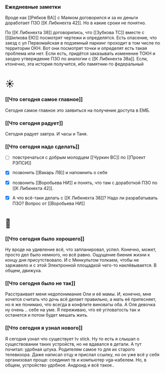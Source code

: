 ### Ежедневные заметки

Вроде как [[Рябков ВА]] с Маяком договорился и за их деньги доработает ПЗО [[К Либкнехта 42]]. Но в какие сроки не понятно. 

По [[К Либкнехта 38]] договорились, что [[Зубкова ТС]] вместе с [[Шилкова ЕЮ]] посмотрят чертежи и определятся. Есть опасение, что заезд с ул Первомайская в подземный паркинг проходит в том числе по территории ОКН. Вот они посмотрят точки и определят есть такая проблема или нет. Если есть, придётся заказывать изменение ТОКН и заодно утверждение ПЗО по аналогии с [[К Либкнехта 38а]]. Если, ктонечно, эта история получится, ибо памятник-то федеральный



# ☀️
### [[Что сегодня самое главное]]
Сегодня самое главное это заявиться на получение доступа в ЕМБ.

### [[Что сегодня радует]]
Сегодня радует завтра. И часы и Таня.

### [[Что сегодня надо сделать]]
- [ ] повстречаться с добрым молодцем [[Чуркин ВС]] по [[Проект РЭПСИ]]
- [x] позвонить [[Вакарь ЛВ]] и напомнить о себе
- [x] позвонить [[Воробьева НИ]] и понять, что там с доработкой ПЗО по [[К Либкнехта 42]].
- [x] А что всё-таки делать с [[К Либкнехта 38]]? Надо ли разрабатывать ПЗО? Вопрос от [[Воробьева НИ]] 




# 🌙 
### [[Что сегодня было хорошего]]
Ну вроде на удивление всё, что запланировал, успел. Конечно, может, просто дел было немного, но всё равно. Ощущение биения жизни к концу дня присутствовало. И с Минкультом толкаем, чтобы не заржавело и с этой Электронной площадкой чего-то наклёвывается. В общем, движуха.

### [[Что сегодня было не так]]
Расстраивает меня недопонимание Оли и её мамы. И, конечно, мне хочется считать что дочь всё делает правильно, а мать её притесняет, но я же понимаю, что всегда в конфлите виноваты оба. А Оля девочка ну очень .. себе на уме. Я переживаю, что её угловатость так и останется и потом будет мешать жить.

### [[Что сегодня я узнал нового]]
Я сегодня узнал что существует tv stick. Ну то есть я слышал о существовании таких устройств, но не вдавался в детали. А тут почитал: удобная штука. Родителям самое то для их старого телевизора. Даже написал отцу и прислал ссылку, но он уже всё у себя организовал проще: соединил тв и компьютер vga-кабелем. Но, в общем, устройство удобное. Андроид и всё такое..